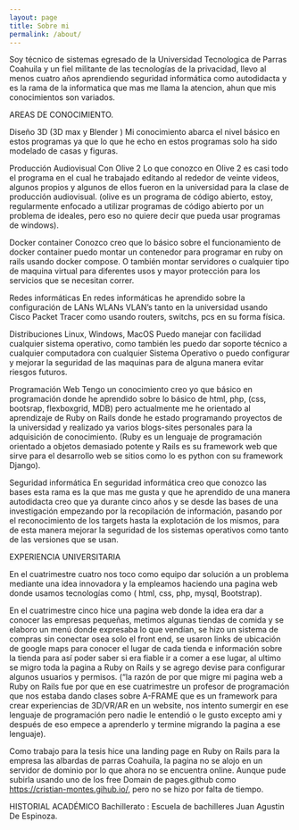```yaml
---
layout: page
title: Sobre mi 
permalink: /about/
---
```


Soy técnico de sistemas egresado de la Universidad Tecnologica de Parras Coahuila y un fiel militante de las tecnologías de la privacidad,  llevo al menos cuatro años aprendiendo seguridad informática como autodidacta y es la rama de la informatica que mas me llama la atencion, ahun que mis conocimientos son variados. 


AREAS DE CONOCIMIENTO.

Diseño 3D (3D max y Blender )
Mi conocimiento abarca el nivel básico en estos programas ya que lo que
he echo en estos programas solo ha sido modelado de casas y figuras.


Producción Audiovisual Con Olive 2
Lo que conozco en Olive 2 es casi todo el programa en el cual he trabajado editando al rededor de veinte videos, algunos propios y algunos de ellos fueron en la universidad para la clase de producción audiovisual. (olive es un programa de código abierto, estoy, regularmente enfocado a utilizar programas de código abierto por un problema de ideales, pero eso no quiere decir que pueda usar programas de windows).


Docker container 
Conozco creo que lo básico sobre el funcionamiento de docker container puedo montar un contenedor para programar en ruby on rails usando docker compose. O también montar servidores o cualquier tipo de maquina virtual para diferentes usos y mayor protección para los servicios que se necesitan correr.  


Redes informáticas
En redes informáticas he aprendido sobre la configuración de LANs WLANs VLAN’s tanto en la universidad usando Cisco Packet Tracer como usando routers, switchs, pcs en su forma física.


Distribuciones Linux, Windows, MacOS
Puedo manejar con facilidad cualquier sistema operativo, como también les puedo dar soporte técnico a cualquier computadora con cualquier Sistema Operativo o puedo configurar y mejorar la seguridad de las maquinas para de alguna manera evitar riesgos futuros. 



Programación Web 
Tengo un conocimiento creo yo que básico en programación donde he aprendido sobre lo básico de html, php, (css, bootsrap, flexboxgrid, MDB)   pero actualmente me he orientado al aprendizaje de Ruby on Rails donde he estado programando proyectos de la universidad y realizado ya varios blogs-sites personales para la adquisición de conocimiento. (Ruby es un lenguaje de programación orientado a objetos demasiado potente y Rails es su framework web que sirve para el desarrollo web se sitios como lo es python con su framework Django).



Seguridad informática
En seguridad informática  creo que conozco las bases esta rama es la que mas me gusta y que he aprendido de una manera autodidacta creo que ya durante cinco años y se  desde las bases de una investigación empezando por la recopilación de información, pasando por el reconocimiento de los targets hasta la explotación de los mismos, para de esta manera mejorar la seguridad de los sistemas operativos como tanto de las versiones que se usan. 


EXPERIENCIA UNIVERSITARIA

En el cuatrimestre cuatro nos toco como equipo dar solución a un problema mediante una idea innovadora y la empleamos haciendo una pagina web donde usamos tecnologías como ( html, css, php, mysql, Bootstrap). 

En el cuatrimestre cinco hice una pagina web donde la idea era dar a conocer las empresas pequeñas, metimos algunas tiendas de comida y se elaboro  un menú donde expresaba lo que vendían, se hizo un  sistema de compras sin conectar osea solo el front end, se usaron links de ubicación de google maps para conocer el lugar de cada tienda e información sobre la tienda para así poder saber si era fiable ir a comer a ese lugar, al ultimo se migro toda la pagina a Ruby on Rails y se agrego devise para configurar algunos usuarios y permisos. (“la razón de por que migre mi pagina web a Ruby on Rails fue por que en ese cuatrimestre un profesor de programación  que nos estaba dando clases sobre A-FRAME que es un framework para crear experiencias de 3D/VR/AR en un website, nos intento sumergir en ese lenguaje de programación pero nadie le entendió o le gusto excepto ami y después de eso empece a aprenderlo y termine migrando la pagina a ese lenguaje).

Como trabajo para la tesis hice una landing page en Ruby on Rails para la empresa las albardas de parras Coahuila, la pagina no se alojo en un servidor de dominio por lo que ahora no se encuentra online. Aunque pude subirla usando uno de los free Domain de pages.github como https://cristian-montes.gihub.io/, pero no se hizo por falta de tiempo. 

HISTORIAL ACADÉMICO
Bachillerato : Escuela de bachilleres Juan Agustin De Espinoza.
